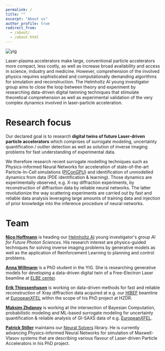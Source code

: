 ```yaml
---
permalink: /
title: ""
excerpt: "About us"
author_profile: true
redirect_from: 
  - /about/
  - /about.html
---
```


![yig](../images/yig_sketch.png)

Laser-plasma accelerators make large, conventional particle accelerators more compact, less costly, as well as increase broad availability and access in science, industry and medicine. However, comprehension of the involved physics requires sophisticated and computationally demanding algorithms for simulation and reconstruction. The Helmholtz AI young investigator group aims to close the loop between theory and experiment by researching data-driven digital twinning techniques that stimulate theoretical comprehension as well as experimental validation of the very complex dynamics involved in laser-particle acceleration.

Research focus
======
Our declared goal is to research **digital twins of future Laser-driven particle accelerators** which comprises of surrogate modeling, uncertainty quantification / outlier detection as well as solution of inverse imaging problems for fast understanding of experimental data.

We therefore research recent surrogate modelling techniques such as Physics-informed Neural Networks for acceleration of state-of-the-art Particle-In-Cell simulations ([PIConGPU](https://github.com/ComputationalRadiationPhysics/picongpu)) and identification of unmodelled dynamics from data (PDE identification & learning).  Those dynamics are experimentally observed, e.g. X-ray diffraction experiments, by reconstruction of diffraction data by reliable neural networks. The latter revolutionize the way scattering experiments are carried out by fast and reliable data analysis leveraging large amounts of training data and injection of prior knowledge into the inference procedure of neural networks.

Team
======
[**Nico Hoffmann**](mailto:n.hoffmann@hzdr.de) is heading our [Helmholtz AI](http://helmholtz.ai/) young investigator's group *AI for Future Photon Sciences*. His research interest are physics-guided techniques for solving inverse imaging problems by generative models as well as the application of Reinforcement Learning to planning and control problems.

[**Anna Willmann**](mailto:a.willmann@hzdr.de) is a PhD student in the YIG. She is researching generative models for developing a data-driven digital twin of a Free-Electron Laser beamline at [ELBE center](https://www.hzdr.de/db/Cms?pNid=2806). 

[**Erik Thiessenhusen**](mailto:e.thiessenhusen@hzdr.de) is working on data-driven methods for fast and reliable reconstruction of Xray diffraction data acquired at e.g. our [HIBEF](https://www.hzdr.de/db/Cms?pOid=50566&pNid=694) beamline at [EuropeanXFEL](https://www.xfel.eu) within the scope of his PhD project at HZDR.

[**Maksim Zhdanov**](https://maxxxzdn.github.io) is working at the intersection of Bayesian Computation, probabilistic modeling and ML-based surrogate modeling for uncertainty quantification & reliable analysis of GI-SAXS data of e.g. [EuropeanXFEL](https://www.xfel.eu).

[**Patrick Stiller**](mailto:p.stiller@hzdr.de) maintains our [Neural Solvers](https://github.com/Photon-AI-Research/NeuralSolvers) library. He is currently advancing Physics-informed Neural Networks for simulation of Maxwell-Vlasov systems that are describing various flavour of Laser-driven Particle Accelerators in his PhD project.


